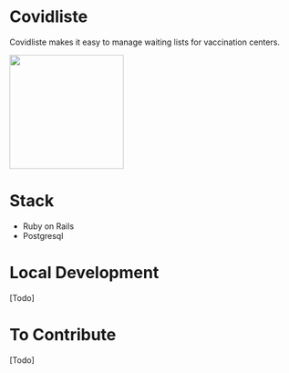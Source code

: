 # Covidliste

Covidliste makes it easy to manage waiting lists for vaccination centers.

<img src='https://www.pasteur.fr/sites/default/files/styles/media-wide/public/rubrique_linstitut_pasteur/notre_histoire/alexandre-yersin-institutpasteur_46576.jpg?itok=FL2T1kf4' width='200px'> </img>

# Stack

- Ruby on Rails
- Postgresql
# Local Development

[Todo]

# To Contribute

[Todo]
